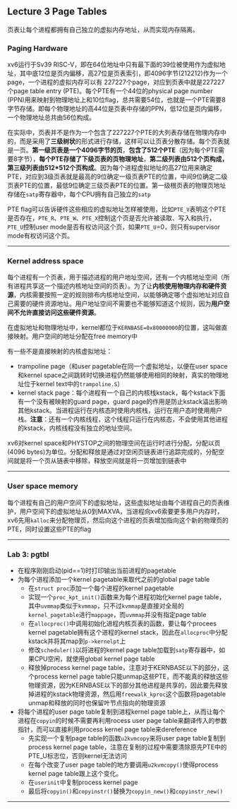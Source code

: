 ## Lecture 3 Page Tables

页表让每个进程都拥有自己独立的虚拟内存地址，从而实现内存隔离。

### Paging Hardware

xv6运行于Sv39 RISC-V，即在64位地址中只有最下面的39位被使用作为虚拟地址，其中底12位是页内偏移，高27位是页表索引，即4096字节(212212)作为一个page，一个进程的虚拟内存可以有 227227个page，对应到页表中就是227227个page table entry (PTE)。每个PTE有一个44位的physical page number  (PPN)用来映射到物理地址上和10位flag，总共需要54位，也就是一个PTE需要8字节存储。即每个物理地址的高44位是页表中存储的PPN，低12位是页内偏移，一个物理地址总共由56位构成。

在实际中，页表并不是作为一个包含了227227个PTE的大列表存储在物理内存中的，而是采用了**三级树状**的形式进行存储，这样可以让页表分散存储。每个页表就是一页。**第一级页表是一个4096字节的页**，**包含了512个PTE**（因为每个PTE需要8字节），**每个PTE存储了下级页表的页物理地址**，**第二级列表由512个页构成，第三级列表由512*512个页构成**。因为每个进程虚拟地址的高27位用来确定PTE，对应到3级页表就是最高的9位确定一级页表PTE的位置，中间9位确定二级页表PTE的位置，最低9位确定三级页表PTE的位置。第一级根页表的物理页地址存储在`satp`寄存器中，每个CPU拥有自己独立的`satp`

PTE flag可以告诉硬件这些相应的虚拟地址怎样被使用，比如`PTE_V`表明这个PTE是否存在，`PTE_R`、`PTE_W`、`PTE_X`控制这个页是否允许被读取、写入和执行，`PTE_U`控制user mode是否有权访问这个页，如果`PTE_U`=0，则只有supervisor mode有权访问这个页。

---------------

### Kernel address space

每个进程有一个页表，用于描述进程的用户地址空间，还有一个内核地址空间（所有进程共享这一个描述内核地址空间的页表）。为了让**内核使用物理内存和硬件资源**，内核需要按照一定的规则排布内核地址空间，以能够确定哪个虚拟地址对应自己需要的硬件资源地址。用户地址空间不需要也不能够知道这个规则，因为**用户空间不允许直接访问这些硬件资源**。

在虚拟地址和物理地址中，kernel都位于`KERNBASE=0x80000000`的位置，这叫做直接映射。用户空间的地址分配在free memory中

有一些不是直接映射的内核虚拟地址：

- trampoline page（和user pagetable在同一个虚拟地址，以便在user space和kernel space之间跳转时切换进程仍然能够使用相同的映射，真实的物理地址位于kernel text中的`trampoline.S`）
- kernel stack page：每个进程有一个自己的内核栈kstack，每个kstack下面有一个没有被映射的guard page，guard  page的作用是防止kstack溢出影响其他kstack。当进程运行在内核态时使用内核栈，运行在用户态时使用用户栈。**注意**：还有一个内核线程，这个线程只运行在内核态，不会使用其他进程的kstack，内核线程没有独立的地址空间。

xv6对kernel space和PHYSTOP之间的物理空间在运行时进行分配，分配以页(4096 bytes)为单位。分配和释放是通过对空闲页链表进行追踪完成的，分配空间就是将一个页从链表中移除，释放空间就是将一页增加到链表中 

-----------------

### User space memory

每个进程有自己的用户空间下的虚拟地址，这些虚拟地址由每个进程自己的页表维护，用户空间下的虚拟地址从0到MAXVA，当进程向xv6索要更多用户内存时，xv6先用`kalloc`来分配物理页，然后向这个进程的页表增加指向这个新的物理页的PTE，同时设置这些PTE的flag

------------------------

### Lab 3: pgtbl

* 在程序刚刚启动(pid==1)时打印输出当前进程的pagetable
* 为每个进程添加一个kernel pagetable来取代之前的global page table
  * 在`struct proc`添加一个每个进程的kernel pagetable
  * 实现一个`proc_kpt_init()`函数来为每个进程初始化kernel page table，其中`uvmmap`类似于`kvmmap`，只不过`kvmmap`是直接对全局的`kernel_pagetable`进行`mappage`，而`uvmmap`并没有指定page table
  * 在`allocproc()`中调用初始化进程内核页表的函数，要让每个procees kernel pagetable拥有这个进程的kernel stack，因此在`allocproc`中分配kstack并将其map到`p->kernelpt`上
  * 修改`scheduler()`以将进程的kernel page table加载到`satp`寄存器中，如果CPU空闲，就使用global kernel page table
  * 释放掉process kernel page table，注意对于KERNBASE以下的部分，这个process kernel page  table只能unmap这些PTE，而不能真的释放这些物理资源，因为KERNBASE以下的部分其他进程是共享的，因此要先释放掉进程的kstack物理资源，然后用`freewalk_kproc`这个函数将pagetable unmap和释放的同时也保留叶节点指向的物理资源
* 将每个进程的user page table复制到进程kernel page table上，从而让每个进程在`copyin`的时候不需要再利用rocess user page table来翻译传入的参数指针，而可以直接利用process kernel page table来dereference
  * 先实现一个复制page table的函数`u2kvmcopy`来将user page table复制到process kernel page table，注意在复制的过程中需要清除原先PTE中的PTE_U标志位，否则kernel无法访问
  * 在每个改变了user page table的地方要调用`u2kvmcopy()`使得process kernel page table跟上这个变化。
  * 在`userinit`中复制process kernel page
  * 最后将`copyin()`和`copyinstr()`替换为`copyin_new()`和`copyinstr_new()`

-----------------------

## 
